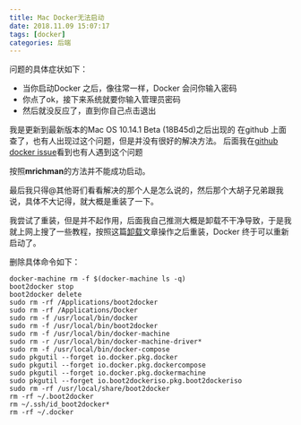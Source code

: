 ```yaml
---
title: Mac Docker无法启动
date: 2018.11.09 15:07:17
tags: [docker]
categories: 后端
---
```


问题的具体症状如下：
- 当你启动Docker 之后，像往常一样，Docker 会问你输入密码
- 你点了ok，接下来系统就要你输入管理员密码
- 然后就没反应了，直到你自己点击退出

我是更新到最新版本的Mac OS 10.14.1 Beta (18B45d)之后出现的
在github 上面查了，也有人出现过这个问题，但是并没有很好的解决方法。
后面我在[github docker issue](https://github.com/docker/for-mac/issues/1903)看到也有人遇到这个问题

按照**mrichman**的方法并不能成功启动。

最后我只得@其他哥们看看解决的那个人是怎么说的，然后那个大胡子兄弟跟我说，具体不大记得，就大概是重装了一下。

我尝试了重装，但是并不起作用，后面我自己推测大概是卸载不干净导致，于是我就上网上搜了一些教程，按照这篇[卸载](https://therealmarv.com/how-to-fully-uninstall-the-offical-docker-os-x-installation/)文章操作之后重装，Docker 终于可以重新启动了。

删除具体命令如下：
```
docker-machine rm -f $(docker-machine ls -q)
boot2docker stop
boot2docker delete
sudo rm -rf /Applications/boot2docker
sudo rm -rf /Applications/Docker
sudo rm -f /usr/local/bin/docker
sudo rm -f /usr/local/bin/boot2docker
sudo rm -f /usr/local/bin/docker-machine
sudo rm -r /usr/local/bin/docker-machine-driver*
sudo rm -f /usr/local/bin/docker-compose
sudo pkgutil --forget io.docker.pkg.docker
sudo pkgutil --forget io.docker.pkg.dockercompose
sudo pkgutil --forget io.docker.pkg.dockermachine
sudo pkgutil --forget io.boot2dockeriso.pkg.boot2dockeriso
sudo rm -rf /usr/local/share/boot2docker
rm -rf ~/.boot2docker
rm ~/.ssh/id_boot2docker*
rm -rf ~/.docker
```
